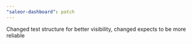 ```yaml
---
"saleor-dashboard": patch
---
```


Changed test structure for better visibility, changed expects to be more reliable
